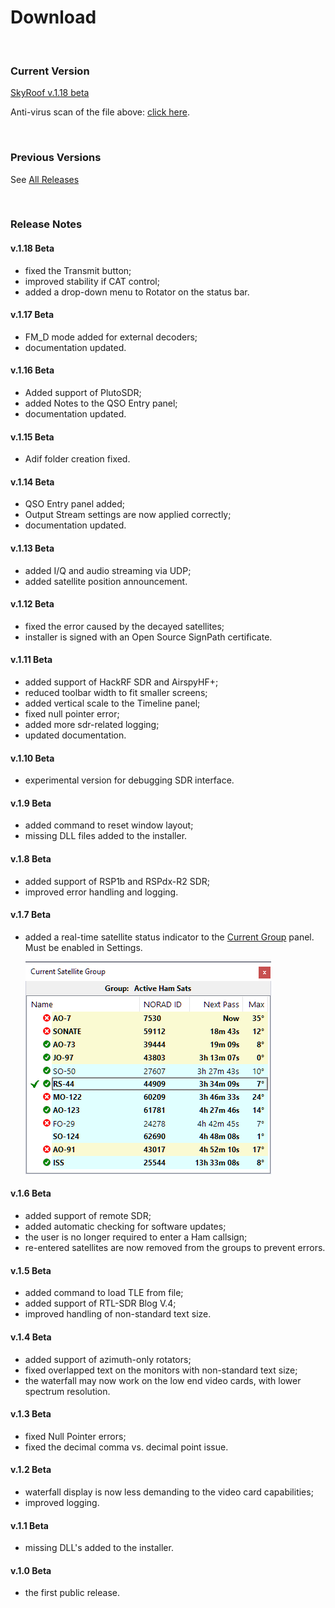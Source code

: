 # Download

<br>

### Current Version

[SkyRoof v.1.18 beta](https://github.com/VE3NEA/SkyRoof/releases/download/v.1.18-beta/SkyRoofSetup-v.1.18-beta.zip)

Anti-virus scan of the file above:
[click here](https://www.virustotal.com/gui/url/9fd02a88ff41bea66ef893b8b50683d19442c4b5b4c45ee36e70c0d4717bc4a6).

<br>

### Previous Versions

See [All Releases](https://github.com/VE3NEA/SkyRoof/releases)

<br>

### Release Notes

#### v.1.18 Beta

- fixed the Transmit button;
- improved stability if CAT control;
- added a drop-down menu to Rotator on the status bar.

#### v.1.17 Beta

- FM_D mode added for external decoders;
- documentation updated.

#### v.1.16 Beta

- Added support of PlutoSDR;
- added Notes to the QSO Entry panel;
- documentation updated.

#### v.1.15 Beta

- Adif folder creation fixed.

#### v.1.14 Beta

- QSO Entry panel added;
- Output Stream settings are now applied correctly;
- documentation updated.

#### v.1.13 Beta

- added I/Q and audio streaming via UDP;
- added satellite position announcement.

#### v.1.12 Beta

- fixed the error caused by the decayed satellites;
- installer is signed with an Open Source SignPath certificate.

#### v.1.11 Beta

- added support of HackRF SDR and AirspyHF+;
- reduced toolbar width to fit smaller screens;
- added vertical scale to the Timeline panel;
- fixed null pointer error;
- added more sdr-related logging;
- updated documentation.

#### v.1.10 Beta

- experimental version for debugging SDR interface.

#### v.1.9 Beta

- added command to reset window layout;
- missing DLL files added to the installer.

#### v.1.8 Beta

- added support of RSP1b and RSPdx-R2 SDR;
- improved error handling and logging.

#### v.1.7 Beta

- added a real-time satellite status indicator to the
[Current Group](users_guide/current_group_panel.md) panel. Must be enabled in Settings.

    ![Current Group](images/current_group.png)

#### v.1.6 Beta

- added support of remote SDR;
- added automatic checking for software updates;
- the user is no longer required to enter a Ham callsign;
- re-entered satellites are now removed from the groups to prevent errors.

#### v.1.5 Beta

- added command to load TLE from file;
- added support of RTL-SDR Blog V.4;
- improved handling of non-standard text size.

#### v.1.4 Beta

- added support of azimuth-only rotators;
- fixed overlapped text on the monitors with non-standard text size;
- the waterfall may now work on the low end video cards, with lower spectrum resolution.

#### v.1.3 Beta

- fixed Null Pointer errors;
- fixed the decimal comma vs. decimal point issue.

#### v.1.2 Beta

- waterfall display is now less demanding to the video card capabilities;
- improved logging.

#### v.1.1 Beta

- missing DLL's added to the installer.

#### v.1.0 Beta

- the first public release.
